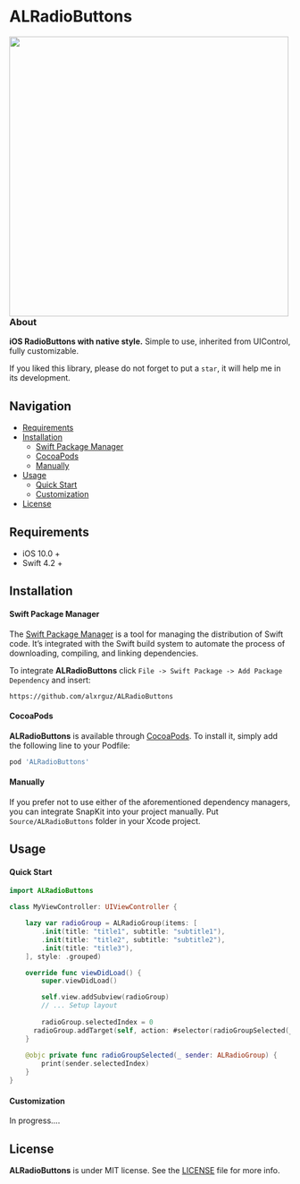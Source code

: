 # ALRadioButtons

<img align="left" src="/Users/alxrguz/Developer/IOS/Library/ALRadioButtons/Assets/preview.png" width="500"/>

### About

**iOS RadioButtons with native style.**  Simple to use, inherited from UIControl, fully customizable.



If you liked this library, please do not forget to put a `star`, it will help me in its development.



## Navigation

- [Requirements](#requirements)
- [Installation](#installation)
  - [Swift Package Manager](#Swift-Package-Manager)
  - [CocoaPods](#CocoaPods)
  - [Manually](#Manually)
- [Usage](#usage)
  - [Quick Start](#Quick-Start)
  - [Customization](#Customization)
- [License](https://github.com/SnapKit/SnapKit#license)

## 

## Requirements

- iOS 10.0 + 
- Swift 4.2 +



## Installation

#### Swift Package Manager

The [Swift Package Manager](https://swift.org/package-manager/) is a tool for managing the distribution of Swift code. It’s integrated with the Swift build system to automate the process of downloading, compiling, and linking dependencies.

To integrate **ALRadioButtons** click `File -> Swift Package -> Add Package Dependency` and insert:

```ogdl
https://github.com/alxrguz/ALRadioButtons
```

#### CocoaPods

**ALRadioButtons** is available through [CocoaPods](http://cocoapods.org/). To install it, simply add the following line to your Podfile:

```ruby
pod 'ALRadioButtons'
```

#### Manually

If you prefer not to use either of the aforementioned dependency managers, you can integrate SnapKit into your project manually. Put `Source/ALRadioButtons` folder in your Xcode project. 



## Usage

#### Quick Start

```swift
import ALRadioButtons

class MyViewController: UIViewController {

    lazy var radioGroup = ALRadioGroup(items: [
        .init(title: "title1", subtitle: "subtitle1"),
        .init(title: "title2", subtitle: "subtitle2"),
        .init(title: "title3"),
    ], style: .grouped)

    override func viewDidLoad() {
        super.viewDidLoad()

        self.view.addSubview(radioGroup)
        // ... Setup layout
        
        radioGroup.selectedIndex = 0
      radioGroup.addTarget(self, action: #selector(radioGroupSelected(_:)), for: .valueChanged)
    }
    
    @objc private func radioGroupSelected(_ sender: ALRadioGroup) {
        print(sender.selectedIndex)
    }
}
```



#### Customization

In progress....

## License

**ALRadioButtons** is under MIT license. See the [LICENSE](https://github.com/alxrguz/ALRadioButtons/blob/master/LICENSE) file for more info.

